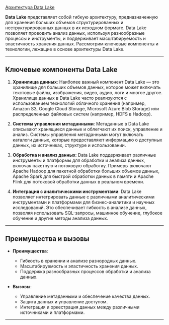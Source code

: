 
[Архитектура Data Lake](https://datafinder.ru/products/arhitektura-data-lake-kak-pravilno-sproektirovat-data-lake)

**Data Lake** представляет собой гибкую архитектуру, предназначенную для хранения больших объемов структурированных и неструктурированных данных в их исходном формате. Data Lake позволяет проводить анализ данных, используя разнообразные процессы и инструменты, и поддерживает масштабируемость и эластичность хранения данных. Рассмотрим ключевые компоненты и технологии, лежащие в основе архитектуры Data Lake.

---
## Ключевые компоненты Data Lake

1. **Хранилища данных**: Наиболее важный компонент Data Lake — это хранилище для больших объемов данных, которое может включать текстовые файлы, изображения, видео, аудио, логи и многое другое. Хранилища данных в Data Lake часто реализуются с использованием технологий облачного хранения (например, Amazon S3, Google Cloud Storage, Microsoft Azure Blob Storage) или распределенных файловых систем (например, HDFS в Hadoop).

2. **Системы управления метаданными**: Метаданные в Data Lake описывают хранящиеся данные и облегчают их поиск, управление и анализ. Системы управления метаданными могут включать каталоги данных, которые предоставляют информацию о доступных данных, их источниках, структуре и использовании.

3. **Обработка и анализ данных**: Data Lake поддерживает различные инструменты и платформы для обработки и анализа данных, включая пакетную и потоковую обработку. Примеры включают Apache Hadoop для пакетной обработки больших объемов данных, Apache Spark для быстрой обработки данных в памяти и Apache Flink для потоковой обработки данных в реальном времени.

4. **Интеграция с аналитическими инструментами**: Data Lake позволяет интегрировать данные с различными аналитическими инструментами и платформами для бизнес-аналитики и научных исследований. Это обеспечивает гибкость в анализе данных, позволяя использовать SQL-запросы, машинное обучение, глубокое обучение и другие методы анализа данных.

---

## Преимущества и вызовы

- **Преимущества**:
    
    - Гибкость в хранении и анализе разнородных данных.
    - Масштабируемость и эластичность хранения данных.
    - Поддержка разнообразных процессов обработки и анализа данных.
    
- **Вызовы**:
    
    - Управление метаданными и обеспечение качества данных.
    - Защита данных и управление доступом.
    - Интеграция и оркестрация данных между различными источниками и платформами.
---

